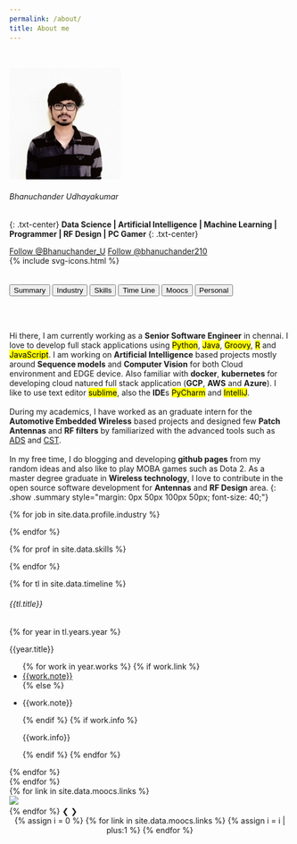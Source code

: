```yaml
---
permalink: /about/
title: About me
---
```


<br>

![me](/images/bhanuchander_udhayakumar.jpeg)
###### Bhanuchander Udhayakumar
{: .txt-center}
**Data Science | Artificial Intelligence | Machine Learning | Programmer | RF Design | PC Gamer**
{: .txt-center}
<div class="txt-center">
    <a href="https://twitter.com/Bhanuchander_U?ref_src=twsrc%5Etfw" class="twitter-follow-button" data-size="large" data-show-count="true">Follow @Bhanuchander_U</a><script async src="https://platform.twitter.com/widgets.js" charset="utf-8"></script>
    <a class="github-button" href="https://github.com/bhanuchander210" data-size="large" data-show-count="true" aria-label="Follow @bhanuchander210 on GitHub">Follow @bhanuchander210</a>
    <script src="https://apis.google.com/js/platform.js"></script>
    <div class="g-ytsubscribe" data-channelid="UC2JbRYaC-USnGgzEi2uiaqQ" data-layout="default" data-theme="dark" data-count="default"></div>
    <!--[![Downloads](https://i1.wp.com/stackoverflow.com/users/flair/8331235.png)](https://stackoverflow.com/users/8331235/bhanuchander-udhayakumar)-->
</div>
<div class="wrapper-svg">
    <div class="svgBox">
      {% include svg-icons.html %}
    </div>
</div>

<br>

<br>

<div class="abtBtnContainer">
<button onclick="toggle(event,'summary')" class="cmnBtn currentBtn">Summary</button>
<button onclick="toggle(event,'profile')" class="cmnBtn">Industry</button>
<button onclick="toggle(event,'skills')" class="cmnBtn">Skills</button>
<button onclick="toggle(event,'timeline')" class="cmnBtn">Time Line</button>
<button onclick="toggle(event,'moocs')" class="cmnBtn">Moocs</button>
<button onclick="toggle(event,'personal')" class="cmnBtn">Personal</button>
</div>


<br><br>


Hi there, I am currently working as a **Senior Software Engineer** in chennai. I love to develop full stack applications using <mark>Python</mark>,
<mark>Java</mark>, <mark>Groovy</mark>, <mark>R</mark> and <mark>JavaScript</mark>. I am working on **Artificial Intelligence** based projects mostly around **Sequence models** and **Computer Vision** for both
Cloud environment and EDGE device.
Also familiar with **docker**, **kubernetes** for developing cloud natured full stack application (**GCP**, **AWS** and **Azure**).
I like to use text editor <mark>sublime</mark>, also the **IDE**s <mark>PyCharm</mark> and <mark>IntelliJ</mark>.
<br>
<br>
During my academics, I have worked as an graduate intern for the **Automotive Embedded Wireless** based projects and designed few **Patch Antennas** and **RF filters** by
familiarized with the advanced tools such as [ADS](https://www.keysight.com/in/en/products/software/pathwave-design-software/pathwave-advanced-design-system.html) and [CST](https://www.3ds.com/products-services/simulia/products/cst-studio-suite/).
<br>
<br> 
In my free time, I do blogging and developing **github pages** from my random ideas and also like to play MOBA games such as Dota 2. As a master degree graduate in **Wireless technology**,
I love to contribute in the open source software development for **Antennas** and **RF Design** area.
{: .show .summary style="margin: 0px 50px 100px 50px; font-size: 40;"}


<div class="profileCard personal show txt-center" style="display:none;">
<h6>Inspired Fictional Characters</h6>
{% for char in site.data.personal.inspired_chars %}          
        <a href="{{char.link}}" style="align:left;display:inline-block;">
            <img src="{{ site.baseurl }}{{char.logo}}" style="width:50px;height:auto;"/>
        </a>
{% endfor %}
</div>


<div class="profileCard personal show txt-center" style="display:none;">
<h6>Favourite Games</h6>
{% for game in site.data.personal.games %}          
        <a href="{{game.link}}" style="align:left;display:inline-block;">
            <img src="{{ site.baseurl }}{{game.logo}}" style="width:50px;height:auto;"/>
        </a>
{% endfor %}
</div>


{% for job in site.data.profile.industry %}
<div class="profileCard profile show " style="display:none; margin: 5%;">
<a href="{{job.link}}"><img src="{{job.logo}}" align= "right"/></a>
<h4>{{job.company}}</h4>
<b>{{job.location}}</b>
<br>
<h6>{{job.designation}}</h6>
<p >{{job.teams}}</p>
<p style="color: #699">{{job.period}}</p>
<table>
<tr><td style="font-weight:bold">Domain :</td><td style="padding-left: 15px;">{{job.domain}}</td></tr>
</table>
<h6>Languages</h6>
{% for lang in job.languages %}
{% for master in site.data.skills.languages %}
{% if master.name == lang %}
<div class="inline-block" style="margin: 15px;">
<table>
<tr><td align="center"><i class="{{master.code}} fa-3x"></i></td></tr>
<tr><td align="center">{{lang}}</td></tr>
</table></div>
{% endif %}
{% endfor %}
{% endfor %}
</div>
{% endfor %}

{% for prof in site.data.skills %}
<div class="profileCard skills show" style="display:none;margin-top: 5%">
<h6>{{ prof[0] | capitalize }}</h6>
<div class="txt-center">
{% for info in prof[1] %}
<div class="inline-block" style="margin: 15px;">
<table>
<tr><td><i class="{{info.code}} fa-3x"></i></td></tr>
<tr><td class="txt-center"> {{info.name}}</td></tr>
</table></div>
{% endfor %}
</div></div>
{% endfor %}

{% for tl in site.data.timeline %}
<div class="timeline show">
    <div class="profileCard">
        <h6>{{tl.title}}</h6>
        {% for year in tl.years.year %}
        <p>{{year.title}}</p>
        <ul>
        {% for work in year.works %}
            {% if work.link %}
                <li><a href="{{work.link}}">{{work.note}}</a></li>
            {% else %}
                <li><p>{{work.note}}</p></li>
            {% endif %}
            {% if work.info %}
                <p class="refbox">{{work.info}}</p>     
            {% endif %}     
        {% endfor %}
        </ul>
        {% endfor %}
    </div>
</div>
{% endfor %}

<div class="slideshow-container moocs show">
  {% for link in site.data.moocs.links %}
  <div class="mySlides fade">
    <img src="{{link}}" style="width:70%">
  </div>
  {% endfor %}
  <a class="prev" onclick="plusSlides(-1)">&#10094;</a>
  <a class="next" onclick="plusSlides(1)">&#10095;</a>
</div>
<div style="text-align:center" class="moocs show">
  {% assign i = 0 %}
  {% for link in site.data.moocs.links %}
    {% assign i = i | plus:1 %}
    <span class="dot" onclick="currentSlide({{i}})"></span>
  {% endfor %}
</div>
<script>plusSlides(1);plusSlides(-1)</script>
<br>